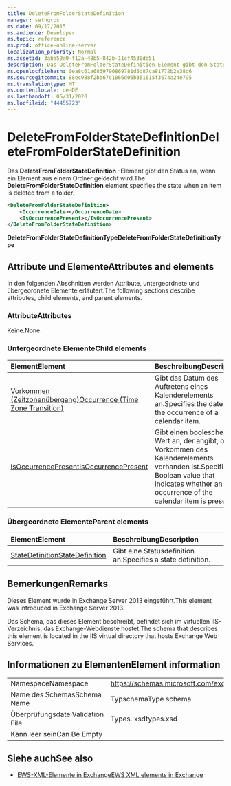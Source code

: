 ```yaml
---
title: DeleteFromFolderStateDefinition
manager: sethgros
ms.date: 09/17/2015
ms.audience: Developer
ms.topic: reference
ms.prod: office-online-server
localization_priority: Normal
ms.assetid: 3aba59a0-f12a-48b5-842b-11cf4530dd51
description: Das DeleteFromFolderStateDefinition-Element gibt den Status an, wenn ein Element aus einem Ordner gelöscht wird.
ms.openlocfilehash: 0ea8c61a6839790869781d5d87ca81772b2e38d6
ms.sourcegitcommit: 88ec988f2bb67c1866d06b361615f3674a24e795
ms.translationtype: MT
ms.contentlocale: de-DE
ms.lasthandoff: 05/31/2020
ms.locfileid: "44455723"
---
```

# <a name="deletefromfolderstatedefinition"></a><span data-ttu-id="57fc7-103">DeleteFromFolderStateDefinition</span><span class="sxs-lookup"><span data-stu-id="57fc7-103">DeleteFromFolderStateDefinition</span></span>

<span data-ttu-id="57fc7-104">Das **DeleteFromFolderStateDefinition** -Element gibt den Status an, wenn ein Element aus einem Ordner gelöscht wird.</span><span class="sxs-lookup"><span data-stu-id="57fc7-104">The **DeleteFromFolderStateDefinition** element specifies the state when an item is deleted from a folder.</span></span> 
  
```XML
<DeleteFromFolderStateDefinition>
    <OccurrenceDate></OccurrenceDate>
    <IsOccurrencePresent></IsOccurrencePresent>
</DeleteFromFolderStateDefinition>
```

 <span data-ttu-id="57fc7-105">**DeleteFromFolderStateDefinitionType**</span><span class="sxs-lookup"><span data-stu-id="57fc7-105">**DeleteFromFolderStateDefinitionType**</span></span>
## <a name="attributes-and-elements"></a><span data-ttu-id="57fc7-106">Attribute und Elemente</span><span class="sxs-lookup"><span data-stu-id="57fc7-106">Attributes and elements</span></span>

<span data-ttu-id="57fc7-107">In den folgenden Abschnitten werden Attribute, untergeordnete und übergeordnete Elemente erläutert.</span><span class="sxs-lookup"><span data-stu-id="57fc7-107">The following sections describe attributes, child elements, and parent elements.</span></span>
  
### <a name="attributes"></a><span data-ttu-id="57fc7-108">Attribute</span><span class="sxs-lookup"><span data-stu-id="57fc7-108">Attributes</span></span>

<span data-ttu-id="57fc7-109">Keine.</span><span class="sxs-lookup"><span data-stu-id="57fc7-109">None.</span></span>
  
### <a name="child-elements"></a><span data-ttu-id="57fc7-110">Untergeordnete Elemente</span><span class="sxs-lookup"><span data-stu-id="57fc7-110">Child elements</span></span>

|<span data-ttu-id="57fc7-111">**Element**</span><span class="sxs-lookup"><span data-stu-id="57fc7-111">**Element**</span></span>|<span data-ttu-id="57fc7-112">**Beschreibung**</span><span class="sxs-lookup"><span data-stu-id="57fc7-112">**Description**</span></span>|
|:-----|:-----|
|[<span data-ttu-id="57fc7-113">Vorkommen (Zeitzonenübergang)</span><span class="sxs-lookup"><span data-stu-id="57fc7-113">Occurrence (Time Zone Transition)</span></span>](occurrence-time-zone-transition.md) <br/> |<span data-ttu-id="57fc7-114">Gibt das Datum des Auftretens eines Kalenderelements an.</span><span class="sxs-lookup"><span data-stu-id="57fc7-114">Specifies the date of the occurrence of a calendar item.</span></span>  <br/> |
|[<span data-ttu-id="57fc7-115">IsOccurrencePresent</span><span class="sxs-lookup"><span data-stu-id="57fc7-115">IsOccurrencePresent</span></span>](isoccurrencepresent.md) <br/> |<span data-ttu-id="57fc7-116">Gibt einen booleschen Wert an, der angibt, ob ein Vorkommen des Kalenderelements vorhanden ist.</span><span class="sxs-lookup"><span data-stu-id="57fc7-116">Specifies a Boolean value that indicates whether an occurrence of the calendar item is present.</span></span>  <br/> |
   
### <a name="parent-elements"></a><span data-ttu-id="57fc7-117">Übergeordnete Elemente</span><span class="sxs-lookup"><span data-stu-id="57fc7-117">Parent elements</span></span>

|<span data-ttu-id="57fc7-118">**Element**</span><span class="sxs-lookup"><span data-stu-id="57fc7-118">**Element**</span></span>|<span data-ttu-id="57fc7-119">**Beschreibung**</span><span class="sxs-lookup"><span data-stu-id="57fc7-119">**Description**</span></span>|
|:-----|:-----|
|[<span data-ttu-id="57fc7-120">StateDefinition</span><span class="sxs-lookup"><span data-stu-id="57fc7-120">StateDefinition</span></span>](statedefinition.md) <br/> |<span data-ttu-id="57fc7-121">Gibt eine Statusdefinition an.</span><span class="sxs-lookup"><span data-stu-id="57fc7-121">Specifies a state definition.</span></span>  <br/> |
   
## <a name="remarks"></a><span data-ttu-id="57fc7-122">Bemerkungen</span><span class="sxs-lookup"><span data-stu-id="57fc7-122">Remarks</span></span>

<span data-ttu-id="57fc7-123">Dieses Element wurde in Exchange Server 2013 eingeführt.</span><span class="sxs-lookup"><span data-stu-id="57fc7-123">This element was introduced in Exchange Server 2013.</span></span>
  
<span data-ttu-id="57fc7-124">Das Schema, das dieses Element beschreibt, befindet sich im virtuellen IIS-Verzeichnis, das Exchange-Webdienste hostet.</span><span class="sxs-lookup"><span data-stu-id="57fc7-124">The schema that describes this element is located in the IIS virtual directory that hosts Exchange Web Services.</span></span>
  
## <a name="element-information"></a><span data-ttu-id="57fc7-125">Informationen zu Elementen</span><span class="sxs-lookup"><span data-stu-id="57fc7-125">Element information</span></span>

|||
|:-----|:-----|
|<span data-ttu-id="57fc7-126">Namespace</span><span class="sxs-lookup"><span data-stu-id="57fc7-126">Namespace</span></span>  <br/> |https://schemas.microsoft.com/exchange/services/2006/types  <br/> |
|<span data-ttu-id="57fc7-127">Name des Schemas</span><span class="sxs-lookup"><span data-stu-id="57fc7-127">Schema Name</span></span>  <br/> |<span data-ttu-id="57fc7-128">Typschema</span><span class="sxs-lookup"><span data-stu-id="57fc7-128">Type schema</span></span>  <br/> |
|<span data-ttu-id="57fc7-129">Überprüfungsdatei</span><span class="sxs-lookup"><span data-stu-id="57fc7-129">Validation File</span></span>  <br/> |<span data-ttu-id="57fc7-130">Types. xsd</span><span class="sxs-lookup"><span data-stu-id="57fc7-130">types.xsd</span></span>  <br/> |
|<span data-ttu-id="57fc7-131">Kann leer sein</span><span class="sxs-lookup"><span data-stu-id="57fc7-131">Can Be Empty</span></span>  <br/> ||
   
## <a name="see-also"></a><span data-ttu-id="57fc7-132">Siehe auch</span><span class="sxs-lookup"><span data-stu-id="57fc7-132">See also</span></span>

- [<span data-ttu-id="57fc7-133">EWS-XML-Elemente in Exchange</span><span class="sxs-lookup"><span data-stu-id="57fc7-133">EWS XML elements in Exchange</span></span>](ews-xml-elements-in-exchange.md)

